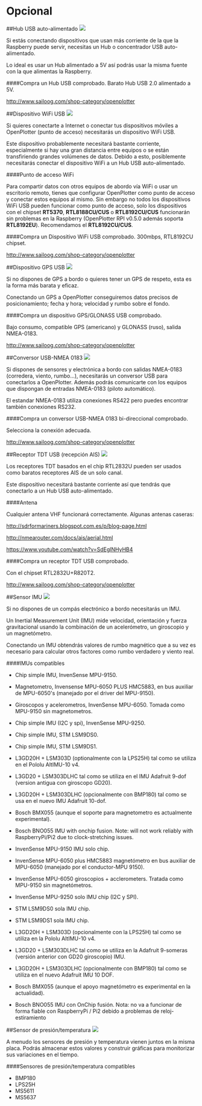 # Opcional
##Hub USB auto-alimentado
![](hub.png)

Si estás conectando dispositivos que usan más corriente de la que la Raspberry puede servir, necesitas un Hub o concentrador USB auto-alimentado.

Lo ideal es usar un Hub alimentado a 5V así podrás usar la misma fuente con la que alimentas la Raspberry.

####Compra un Hub USB comprobado.
Barato Hub USB 2.0 alimentado a 5V.

http://www.sailoog.com/shop-category/openplotter

##Dispositivo WiFi USB
![](wifi.png)

Si quieres conectarte a Internet o conectar tus dispositivos móviles a OpenPlotter (punto de acceso) necesitarás un dispositivo WiFi USB.

Este dispositivo probablemente necesitará bastante corriente, especialmente si hay una gran distancia entre equipos o se están transfiriendo grandes volúmenes de datos. Debido a esto, posiblemente necesitarás conectar el dispositivo WiFi a un Hub USB auto-alimentado.

####Punto de acceso WiFi

Para compartir datos con otros equipos de abordo vía WiFi o usar un escritorio remoto, tienes que configurar OpenPlotter como punto de acceso y conectar estos equipos al mismo. Sin embargo no todos los dispositivos WiFi USB pueden funcionar como punto de acceso, solo los dispositivos con el chipset **RT5370**, **RTL8188CU/CUS**  o **RTL8192CU/CUS** funcionarán sin problemas en la Raspberry (OpenPlotter RPI v0.5.0 además soporta **RTL8192EU**). Recomendamos el **RTL8192CU/CUS**.

####Compra un Dispositivo WiFi USB comprobado.
300mbps, RTL8192CU chipset.

http://www.sailoog.com/shop-category/openplotter

##Dispositivo GPS USB
![](gps.png)

Si no dispones de GPS a bordo o quieres tener un GPS de respeto, esta es la forma más barata y eficaz.

Conectando un GPS a OpenPlotter conseguiremos datos precisos de posicionamiento; fecha y hora; velocidad y rumbo sobre el fondo.

####Compra un dispositivo GPS/GLONASS USB comprobado.

Bajo consumo, compatible GPS (americano) y GLONASS (ruso), salida NMEA-0183.

http://www.sailoog.com/shop-category/openplotter

##Conversor USB-NMEA 0183
![](rs422.png)

Si dispones de sensores y electrónica a bordo con salidas NMEA-0183 (corredera, viento, rumbo...), necesitarás un conversor USB para conectarlos a OpenPlotter. Además podrás comunicarte con los equipos que dispongan de entradas NMEA-0183 (piloto automático).

El estandar NMEA-0183 utiliza conexiones RS422 pero puedes encontrar también conexiones RS232.

####Compra un conversor USB-NMEA 0183 bi-direccional comprobado.

Selecciona la conexión adecuada.

http://www.sailoog.com/shop-category/openplotter

##Receptor TDT USB (recepción AIS)
![](sdr.png)

Los receptores TDT basados en el chip RTL2832U pueden ser usados como baratos receptores AIS de un solo canal.

Este dispositivo necesitará bastante corriente así que tendrás que conectarlo a un Hub USB auto-alimentado.

####Antena

Cualquier antena VHF funcionará correctamente. Algunas antenas caseras:

http://sdrformariners.blogspot.com.es/p/blog-page.html

http://nmearouter.com/docs/ais/aerial.html

https://www.youtube.com/watch?v=SdEglNHyHB4

####Compra un receptor TDT USB comprobado.

Con el chipset RTL2832U+R820T2.

http://www.sailoog.com/shop-category/openplotter

##Sensor IMU
![](imu.png)

Si no dispones de un compás electrónico a bordo necesitarás un IMU.

Un Inertial Measurement Unit (IMU) mide velocidad, orientación y fuerza gravitacional usando la combinación de un acelerómetro, un giroscopio y un magnetómetro.

Conectando un IMU obtendrás valores de rumbo magnético que a su vez es necesario para calcular otros factores como rumbo verdadero y viento real.

####IMUs compatibles


* Chip simple IMU, InvenSense MPU-9150.
* Magnetometro, Invensense MPU-6050 PLUS HMC5883, en bus auxiliar de MPU-6050's (manejado por el driver del MPU-9150).
* Giroscopos y acelerometros, InvenSense MPU-6050. Tomada como MPU-9150 sin magnetometros.
* Chip simple IMU (I2C y spi), InvenSense MPU-9250.
* Chip simple IMU, STM LSM9DS0.
* Chip simple IMU, STM LSM9DS1.
* L3GD20H + LSM303D (optionalmente con la LPS25H) tal como se utiliza en el Pololu AltIMU-10 v4.
* L3GD20 + LSM303DLHC tal como se utiliza en el IMU Adafruit 9-dof (version antigua con giroscopo GD20).
* L3GD20H + LSM303DLHC (opcionalmente con BMP180) tal como se usa en el nuevo IMU Adafruit 10-dof.
* Bosch BMX055 (aunque el soporte para magnetometro es actualmente experimental).
* Bosch BNO055 IMU with onchip fusion. Note: will not work reliably with RaspberryPi/Pi2 due to clock-stretching issues.

* InvenSense MPU-9150 IMU solo chip.
* InvenSense MPU-6050 plus HMC5883 magnetómetro en bus auxiliar de MPU-6050 (manejado por el conductor-MPU 9150).
* InvenSense MPU-6050 giroscopios + acclerometers. Tratada como MPU-9150 sin magnetómetros.
* InvenSense MPU-9250 solo IMU chip (I2C y SPI).
* STM LSM9DS0 sola IMU chip.
* STM LSM9DS1 sola IMU chip.
* L3GD20H + LSM303D (opcionalmente con la LPS25H) tal como se utiliza en la Pololu AltIMU-10 v4.
* L3GD20 + LSM303DLHC tal como se utiliza en la Adafruit 9-someras (versión anterior con GD20 giroscopio) IMU.
* L3GD20H + LSM303DLHC (opcionalmente con BMP180) tal como se utiliza en el nuevo Adafruit IMU 10 DOF.
* Bosch BMX055 (aunque el apoyo magnetómetro es experimental en la actualidad).
* Bosch BNO055 IMU con OnChip fusión. Nota: no va a funcionar de forma fiable con RaspberryPi / Pi2 debido a problemas de reloj-estiramiento



##Sensor de presión/temperatura
![](bmp180.png)

A menudo los sensores de presión y temperatura vienen juntos en la misma placa. Podrás almacenar estos valores y construir gráficas para monitorizar sus variaciones en el tiempo.

####Sensores de presión/temperatura compatibles

* BMP180
* LPS25H
* MS5611
* MS5637
